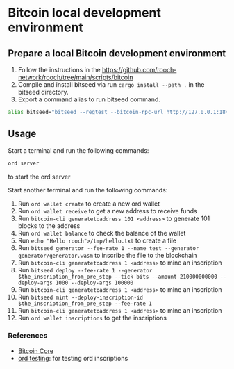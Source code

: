# Bitcoin local development environment

## Prepare a local Bitcoin development environment

1. Follow the instructions in the https://github.com/rooch-network/rooch/tree/main/scripts/bitcoin
2. Compile and install bitseed via run `cargo install --path .` in the bitseed directory.
3. Export a command alias to run bitseed command.
```bash
alias bitseed="bitseed --regtest --bitcoin-rpc-url http://127.0.0.1:18443 --bitcoin-rpc-username roochuser --bitcoin-rpc-password roochpass"
```

## Usage

Start a terminal and run the following commands:

```bash
ord server
``` 

to start the ord server

Start another terminal and run the following commands:

1. Run `ord wallet create` to create a new ord wallet
2. Run `ord wallet receive` to get a new address to receive funds
3. Run `bitcoin-cli generatetoaddress 101 <address>` to generate 101 blocks to the address
4. Run `ord wallet balance` to check the balance of the wallet
5. Run `echo "Hello rooch">/tmp/hello.txt` to create a file
6. Run `bitseed generator --fee-rate 1 --name test --generator generator/generator.wasm` to inscribe the file to the blockchain
7. Run `bitcoin-cli generatetoaddress 1 <address>` to mine an inscription
8. Run `bitseed deploy --fee-rate 1 --generator $the_inscription_from_pre_step --tick bits --amount 210000000000 --deploy-args 1000 --deploy-args 100000`
9. Run `bitcoin-cli generatetoaddress 1 <address>` to mine  an inscription
10. Run `bitseed mint --deploy-inscription-id $the_inscription_from_pre_step --fee-rate 1`
11. Run `bitcoin-cli generatetoaddress 1 <address>` to mine  an inscription
12. Run `ord wallet inscriptions` to get the inscriptions

### References
* [Bitcoin Core](https://bitcoincore.org/en/doc/25.0.0/)
* [ord testing](https://docs.ordinals.com/guides/testing.html): for testing ord inscriptions